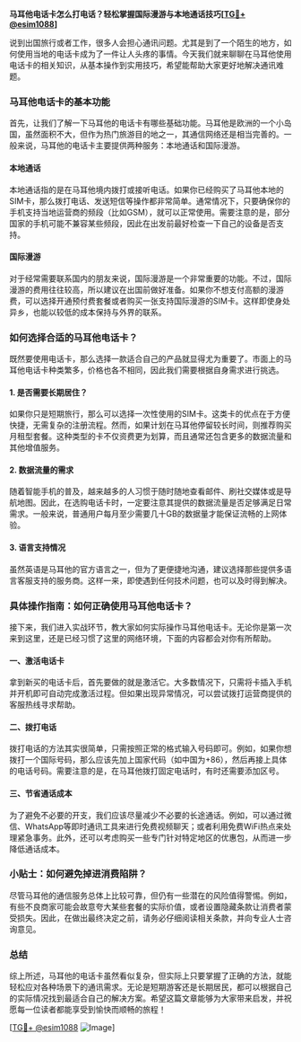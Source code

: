 **马耳他电话卡怎么打电话？轻松掌握国际漫游与本地通话技巧[[TG💪+ @esim1088](https://t.me/s/esim1088)]**

说到出国旅行或者工作，很多人会担心通讯问题。尤其是到了一个陌生的地方，如何使用当地的电话卡成为了一件让人头疼的事情。今天我们就来聊聊在马耳他使用电话卡的相关知识，从基本操作到实用技巧，希望能帮助大家更好地解决通讯难题。

### 马耳他电话卡的基本功能

首先，让我们了解一下马耳他的电话卡有哪些基础功能。马耳他是欧洲的一个小岛国，虽然面积不大，但作为热门旅游目的地之一，其通信网络还是相当完善的。一般来说，马耳他的电话卡主要提供两种服务：本地通话和国际漫游。

#### 本地通话

本地通话指的是在马耳他境内拨打或接听电话。如果你已经购买了马耳他本地的SIM卡，那么拨打电话、发送短信等操作都非常简单。通常情况下，只要确保你的手机支持当地运营商的频段（比如GSM），就可以正常使用。需要注意的是，部分国家的手机可能不兼容某些频段，因此在出发前最好检查一下自己的设备是否支持。

#### 国际漫游

对于经常需要联系国内的朋友来说，国际漫游是一个非常重要的功能。不过，国际漫游的费用往往较高，所以建议在出国前做好准备。如果你不想支付高额的漫游费，可以选择开通预付费套餐或者购买一张支持国际漫游的SIM卡。这样即使身处异乡，也能以较低的成本保持与外界的联系。

### 如何选择合适的马耳他电话卡？

既然要使用电话卡，那么选择一款适合自己的产品就显得尤为重要了。市面上的马耳他电话卡种类繁多，价格也各不相同，因此我们需要根据自身需求进行挑选。

#### 1. 是否需要长期居住？

如果你只是短期旅行，那么可以选择一次性使用的SIM卡。这类卡的优点在于方便快捷，无需复杂的注册流程。然而，如果计划在马耳他停留较长时间，则推荐购买月租型套餐。这种类型的卡不仅资费更为划算，而且通常还包含更多的数据流量和其他增值服务。

#### 2. 数据流量的需求

随着智能手机的普及，越来越多的人习惯于随时随地查看邮件、刷社交媒体或是导航地图。因此，在选购电话卡时，一定要注意其提供的数据流量是否足够满足日常需求。一般来说，普通用户每月至少需要几十GB的数据量才能保证流畅的上网体验。

#### 3. 语言支持情况

虽然英语是马耳他的官方语言之一，但为了更便捷地沟通，建议选择那些提供多语言客服支持的服务商。这样一来，即使遇到任何技术问题，也可以及时得到解决。

### 具体操作指南：如何正确使用马耳他电话卡？

接下来，我们进入实战环节，教大家如何实际操作马耳他电话卡。无论你是第一次来到这里，还是已经习惯了这里的网络环境，下面的内容都会对你有所帮助。

#### 一、激活电话卡

拿到新买的电话卡后，首先要做的就是激活它。大多数情况下，只需将卡插入手机并开机即可自动完成激活过程。但如果出现异常情况，可以尝试拨打运营商提供的客服热线寻求帮助。

#### 二、拨打电话

拨打电话的方法其实很简单，只需按照正常的格式输入号码即可。例如，如果你想拨打一个国际号码，那么应该先加上国家代码（如中国为+86），然后再接上具体的电话号码。需要注意的是，在马耳他拨打固定电话时，有时还需要添加区号。

#### 三、节省通话成本

为了避免不必要的开支，我们应该尽量减少不必要的长途通话。例如，可以通过微信、WhatsApp等即时通讯工具来进行免费视频聊天；或者利用免费WiFi热点来处理紧急事务。此外，还可以考虑购买一些专门针对特定地区的优惠包，从而进一步降低通话成本。

### 小贴士：如何避免掉进消费陷阱？

尽管马耳他的通信服务总体上比较可靠，但仍有一些潜在的风险值得警惕。例如，有些不良商家可能会故意夸大某些套餐的实际价值，或者设置隐藏条款让消费者蒙受损失。因此，在做出最终决定之前，请务必仔细阅读相关条款，并向专业人士咨询意见。

### 总结

综上所述，马耳他的电话卡虽然看似复杂，但实际上只要掌握了正确的方法，就能轻松应对各种场景下的通讯需求。无论是短期游客还是长期居民，都可以根据自己的实际情况找到最适合自己的解决方案。希望这篇文章能够为大家带来启发，并祝愿每一位读者都能享受到愉快而顺畅的旅程！

[[TG💪+ @esim1088](https://t.me/s/esim1088) ![Image](https://i.postimg.cc/4NQfJmqS/Snipaste-2025-05-13-00-14-12.png)]